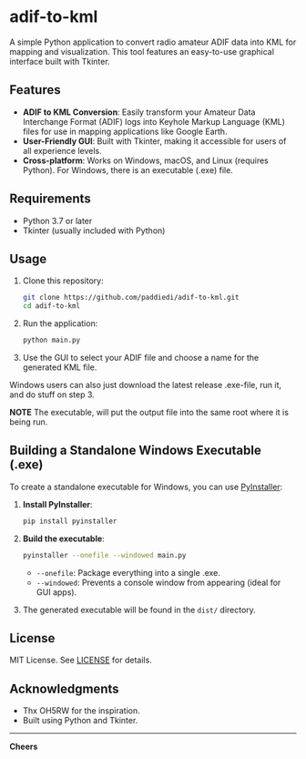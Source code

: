 # adif-to-kml

A simple Python application to convert radio amateur ADIF data into KML for mapping and visualization. This tool features an easy-to-use graphical interface built with Tkinter.

## Features

- **ADIF to KML Conversion**: Easily transform your Amateur Data Interchange Format (ADIF) logs into Keyhole Markup Language (KML) files for use in mapping applications like Google Earth.
- **User-Friendly GUI**: Built with Tkinter, making it accessible for users of all experience levels.
- **Cross-platform**: Works on Windows, macOS, and Linux (requires Python). For Windows, there is an executable (.exe) file.

## Requirements

- Python 3.7 or later
- Tkinter (usually included with Python)

## Usage

1. Clone this repository:
   ```bash
   git clone https://github.com/paddiedi/adif-to-kml.git
   cd adif-to-kml
   ```

2. Run the application:
   ```bash
   python main.py
   ```

3. Use the GUI to select your ADIF file and choose a name for the generated KML file.

Windows users can also just download the latest release .exe-file, run it, and do stuff on step 3.

**NOTE** The executable, will put the output file into the same root where it is being run.

## Building a Standalone Windows Executable (.exe)

To create a standalone executable for Windows, you can use [PyInstaller](https://pyinstaller.org/):

1. **Install PyInstaller**:
   ```bash
   pip install pyinstaller
   ```

2. **Build the executable**:
   ```bash
   pyinstaller --onefile --windowed main.py
   ```
   - `--onefile`: Package everything into a single .exe.
   - `--windowed`: Prevents a console window from appearing (ideal for GUI apps).

3. The generated executable will be found in the `dist/` directory.

## License

MIT License. See [LICENSE](LICENSE) for details.

## Acknowledgments

- Thx OH5RW for the inspiration.
- Built using Python and Tkinter.

---

**Cheers**

